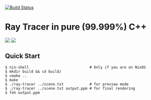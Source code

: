 [![Build Status](https://travis-ci.org/tsoding/ray-tracer.svg?branch=master)](https://travis-ci.org/tsoding/ray-tracer)
# Ray Tracer in pure (99.999%) C++

![](https://i.imgur.com/WyFWDAP.png)
![](https://i.imgur.com/a/MkuvNiA.png)

## Quick Start

```console
$ nix-shell                            # Only if you are on NixOS
$ mkdir build && cd build/
$ cmake ..
$ make
$ ./ray-tracer ../scene.txt            # for preview mode
$ ./ray-tracer ../scene.txt output.ppm # for final rendering
$ feh output.ppm
```
